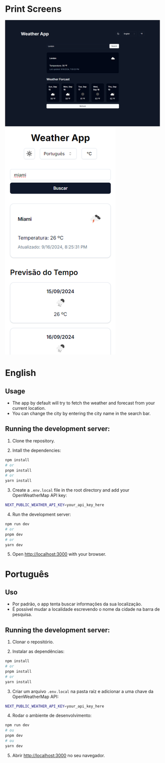 # Print Screens

![Dark themed app with the weather forecast for London](images/forecast_london.png)
![Light themed app with the weather forecast for Miami](images/mobile_forecast_miami.png)

# English

## Usage

- The app by default will try to fetch the weather and forecast from your current location.
- You can change the city by entering the city name in the search bar.

## Running the development server:

1. Clone the repository.

2. Intall the dependencies:

```bash
npm install
# or
pnpm install
# or
yarn install
```

3. Create a `.env.local` file in the root directory and add your OpenWeatherMap API key:

```bash
NEXT_PUBLIC_WEATHER_API_KEY=your_api_key_here
```

4. Run the development server:

```bash
npm run dev
# or
pnpm dev
# or
yarn dev
```

5. Open [http://localhost:3000](http://localhost:3000) with your browser.

# Português

## Uso

- Por padrão, o app tenta buscar informações da sua localização.
- É possível mudar a localidade escrevendo o nome da cidade na barra de pesquisa.

## Running the development server:

1. Clonar o repositório.

2. Instalar as dependências:

```bash
npm install
# or
pnpm install
# or
yarn install
```

3. Criar um arquivo `.env.local` na pasta raíz e adicionar a uma chave da OpenWeatherMap API:

```bash
NEXT_PUBLIC_WEATHER_API_KEY=your_api_key_here
```

4. Rodar o ambiente de desenvolvimento:

```bash
npm run dev
# ou
pnpm dev
# ou
yarn dev
```

5. Abrir [http://localhost:3000](http://localhost:3000) no seu navegador.
